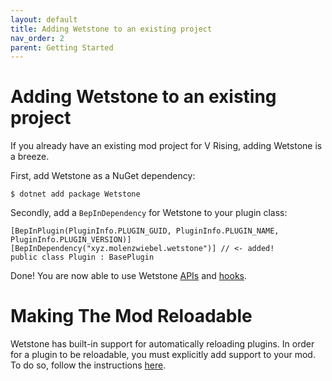 ```yaml
---
layout: default
title: Adding Wetstone to an existing project
nav_order: 2
parent: Getting Started
---
```


# Adding Wetstone to an existing project

If you already have an existing mod project for V Rising, adding Wetstone is a breeze.

First, add Wetstone as a NuGet dependency:

```shell
$ dotnet add package Wetstone
```

Secondly, add a `BepInDependency` for Wetstone to your plugin class:

```
[BepInPlugin(PluginInfo.PLUGIN_GUID, PluginInfo.PLUGIN_NAME, PluginInfo.PLUGIN_VERSION)]
[BepInDependency("xyz.molenzwiebel.wetstone")] // <- added!
public class Plugin : BasePlugin
```

Done! You are now able to use Wetstone [APIs](../apis/) and [hooks](../hooks/).

# Making The Mod Reloadable

Wetstone has built-in support for automatically reloading plugins. In order for a plugin to be reloadable, you must explicitly add support to your mod. To do so, follow the instructions [here](./reloading.html).